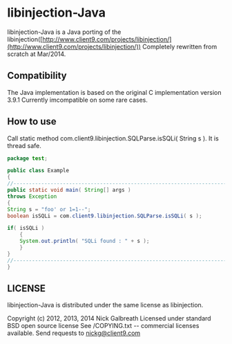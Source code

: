 libinjection-Java
============

libinjection-Java is a Java porting of the libinjection([http://www.client9.com/projects/libinjection/](http://www.client9.com/projects/libinjection/)) 
Completely rewritten from scratch at Mar/2014.

Compatibility
-------------------------
The Java implementation is based on the original C implementation version 3.9.1
Currently imcompatible on some rare cases.

How to use
-------------------------
Call static method com.client9.libinjection.SQLParse.isSQLi( String s ).
It is thread safe.

```Java
package test;

public class Example
{
//--------------------------------------------------------------------------------
public static void main( String[] args )
throws Exception
{
String s = "foo' or 1=1--";
boolean isSQLi = com.client9.libinjection.SQLParse.isSQLi( s );

if( isSQLi )
	{
	System.out.println( "SQLi found : " + s );
	}
}
//--------------------------------------------------------------------------------
}
```

LICENSE
-------------------------
libinjection-Java is distributed under the same license as libinjection.

Copyright (c) 2012, 2013, 2014 Nick Galbreath
Licensed under standard BSD open source license
See /COPYING.txt -- commercial licenses available.
Send requests to nickg@client9.com
